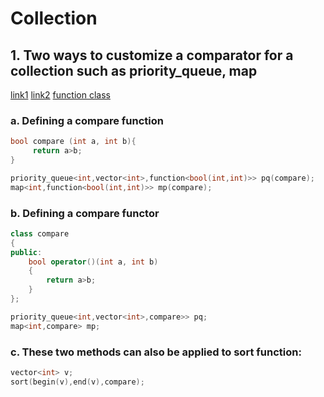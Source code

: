 # Collection

## 1. Two ways to customize a comparator for a collection such as priority_queue, map
[link1](http://fusharblog.com/3-ways-to-define-comparison-functions-in-cpp/)
[link2](https://stackoverflow.com/questions/16111337/declaring-a-priority-queue-in-c-with-a-custom-comparator)
[function class](https://www.zhihu.com/question/38955439)

### a. Defining a compare function

```c++
bool compare (int a, int b){
     return a>b;
}

priority_queue<int,vector<int>,function<bool(int,int)>> pq(compare);
map<int,function<bool(int,int)>> mp(compare);
```

### b. Defining a compare functor

```c++
class compare
{
public:
    bool operator()(int a, int b)
    {
        return a>b;
    }
};

priority_queue<int,vector<int>,compare>> pq; 
map<int,compare> mp;
``` 

### c. These two methods can also be applied to sort function:

```c++
vector<int> v;
sort(begin(v),end(v),compare);
```

